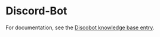 # Discord-Bot

For documentation, see the [Discobot knowledge base entry](../../knowledge_base/Discobot.md).
